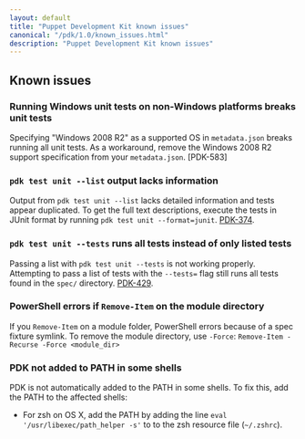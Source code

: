 ```yaml
---
layout: default
title: "Puppet Development Kit known issues"
canonical: "/pdk/1.0/known_issues.html"
description: "Puppet Development Kit known issues"
---
```


## Known issues


### Running Windows unit tests on non-Windows platforms breaks unit tests

Specifying "Windows 2008 R2" as a supported OS in `metadata.json` breaks running all unit tests. As a workaround, remove the Windows 2008 R2 support specification from your `metadata.json`. [PDK-583]

### `pdk test unit --list` output lacks information

Output from `pdk test unit --list` lacks detailed information and tests appear duplicated. To get the full text descriptions, execute the tests in JUnit format by running `pdk test unit --format=junit`. [PDK-374](https://tickets.puppetlabs.com/browse/PDK-374).

### `pdk test unit --tests` runs all tests instead of only listed tests

Passing a list with `pdk test unit --tests` is not working properly. Attempting to pass a list of tests with the `--tests=` flag still runs all tests found in the `spec/` directory. [PDK-429](https://tickets.puppetlabs.com/browse/PDK-429).

### PowerShell errors if `Remove-Item` on the module directory

If you `Remove-Item` on a module folder, PowerShell errors because of a spec fixture symlink. To remove the module directory, use `-Force`: `Remove-Item -Recurse -Force <module_dir>` <!--SDK-316-->

### PDK not added to PATH in some shells

PDK is not automatically added to the PATH in some shells. To fix this, add the PATH to the affected shells:
 
* For zsh on OS X, add the PATH by adding the line `eval '/usr/libexec/path_helper -s'` to to the zsh resource file (`~/.zshrc`).
